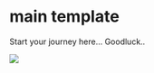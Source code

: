 # main template
Start your journey here... Goodluck..

![](https://i.pinimg.com/originals/88/2c/c8/882cc8417b025d735a72d4f273bba103.gif)